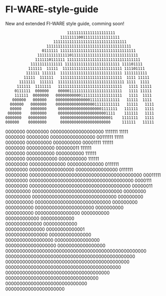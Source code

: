FI-WARE-style-guide
===================

New and extended FI-WARE style guide, comming soon!


                                                                         
                               111111111111111111111                     
                            11111111001111111111111111                   
                         11111111111111111111111111111111                
                      1111111111111111111111111111111111111              
                    0111111 111111111111111111111111111111111            
                  11111111111111011111111111111111111111111111           
                 1111110111111 11111111111111111111111111111111          
               11111111111111 111111111111111111111111 111101111         
              111111  11111  11111111111111111111111111 111101111        
             111111 111111  111111111111111111111111111 1111111111       
            11111  111111   111111111111111111111111111  1111 11111      
          1111111  111111  11111111111111111111111111111 1111  1111      
         111111  1111111   1111111111111111111111111111   1111 11111     
        0111111  000000    0000011111111111111111111111   1111 11111     
        111111  0000000   00000000000111111111111111111   1111  1111     
       000000   000000    0000000000000001111111111111   11111  1111     
      000000   0000000    0000000000000000011111111111   11111   1111    
      00000    0000000     00000000000000000001111111   111111   1111    
     000000    0000000     0000000000000000000001111    111111   1111    
    0000000   00000000      00000000000000000000001    1111111   1111    
    000000    00000000      0000000000000000000000     111111   11111    
   0000000    00000000       0000000000000000000      1111111   11111    
   0000000    00000000         0000000000000000      00111111   11111    
   0000000    000000000          0000000000         00001111   111111    
   0000000    0000000000                           000000011   111111    
  0000000      0000000000                        0000000000    111111    
  0000000      00000000000                      0000000000    111111     
  00000000     0000000000000                 0000000000000   0111111     
  00000000     0000000000000000          000000000000000     0111111     
  00000000      0000000000000000000000000000000000000000    00011111     
  00000000       0000000000000000000000000000000000000      0000111      
  00000000       000000000000000000000000000000000000      00000011      
  000000000        00000000000000000000000000000000       00000000       
  000000000         000000000000000000000000000000       000000000       
  0000000000         000000000000000000000000000        000000000        
   0000000000           000000000000000000000         0000000000         
   0000000000             0000000000000000           0000000000          
   000000000000                                    000000000000          
   0000000000000                                  000000000000           
    00000000000000                             00000000000001            
    000000000000000                          000000000000000             
     00000000000000000                    0000000000000000               
      000000000000000000                00000000000000000                
      00000000000000000000000000000000000000000000000000                 
        0000000000000000000000000000000000000000000000                   
         00000000000000000000000000000000000000000000                    
          00000000000000000000000000000000000000000                      
            0000000000000000000000000000000000000                        
              000000000000000000000000000000000                          
               00000000000000000000000000000                             
                   000000000000000000000                                 
                                                                         
                                                                         
                                                                         
                                                                         
                                                                         
                                                                         
                                                                         
                                                                         
                                                                         
                                                                         
                                                                         
                                                                         
